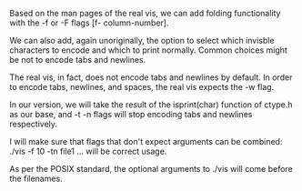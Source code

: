 Based on the man pages of the real vis, we can add folding functionality with the -f or -F flags [f- column-number].

We can also add, again unoriginally, the option to select which invisble characters to encode and which to print normally. Common choices might be not to encode tabs and newlines.

The real vis, in fact, does not encode tabs and newlines by default. In order to encode tabs, newlines, and spaces, the real vis expects the -w flag.

In our version, we will take the result of the isprint(char) function of ctype.h as our base, and -t -n flags will stop encoding tabs and newlines respectively.

I will make sure that flags that don't expect arguments can be combined: ./vis -f 10 -tn file1 ... will be correct usage.

As per the POSIX standard, the optional arguments to ./vis will come before the filenames.

